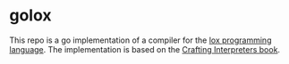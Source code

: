 # golox

This repo is a go implementation of a compiler for the [lox programming language](https://craftinginterpreters.com/the-lox-language.html).
The implementation is based on the [Crafting Interpreters book](https://craftinginterpreters.com/).